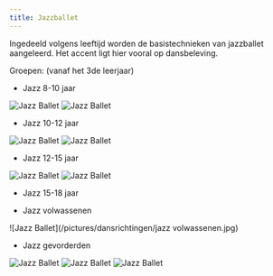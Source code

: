 ```yaml
---
title: Jazzballet
---
```

Ingedeeld volgens leeftijd worden de basistechnieken van jazzballet aangeleerd. Het accent ligt hier vooral op dansbeleving.

Groepen: (vanaf het 3de leerjaar) 

* Jazz 8-10 jaar

![Jazz Ballet](/pictures/dansrichtingen/jazzballet-8-10-1.jpg)
![Jazz Ballet](/pictures/dansrichtingen/jazzballet-8-10-2.jpg)

* Jazz 10-12 jaar

![Jazz Ballet](/pictures/dansrichtingen/jazzballet-10-12-1.jpg)
![Jazz Ballet](/pictures/dansrichtingen/jazzballet-10-12-2.jpg)

* Jazz 12-15 jaar

![Jazz Ballet](/pictures/dansrichtingen/jazzballet-12-15-1.jpg)
![Jazz Ballet](/pictures/dansrichtingen/jazzballet-12-15-2.jpg)

* Jazz 15-18 jaar


* Jazz volwassenen

![Jazz Ballet](/pictures/dansrichtingen/jazz volwassenen.jpg)

* Jazz gevorderden

![Jazz Ballet](/pictures/dansrichtingen/jazzballet-gevorderden.jpg)
![Jazz Ballet](/pictures/dansrichtingen/jazzballet-gevorderden2.jpg)
![Jazz Ballet](/pictures/dansrichtingen/jazzballet-gevorderden3.jpg)
